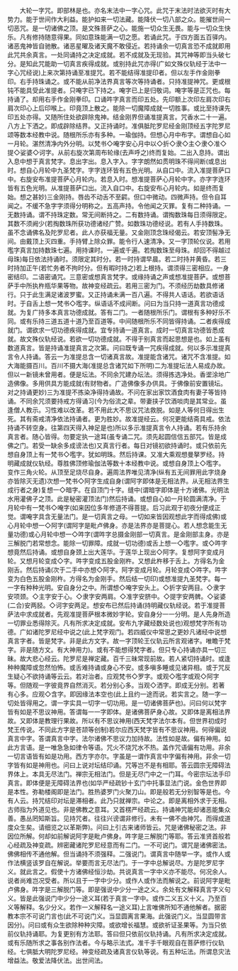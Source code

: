<!-- { "loadSidebar": true } -->
　　大轮一字咒。即部林是也。亦名末法中一字心咒。此咒于末法时法欲灭时有大势力。能于世间作大利益。能护如来一切法藏。能降伏一切八部之众。能摧世间一切恶咒。是一切诸佛之顶。是文殊菩萨之心。能施一切众生无畏。能与一切众生快乐。凡有修持随意得果。同如意珠能满一切之愿。若诵此咒。于四方面五百驿内。诸恶鬼神皆自驰散。诸恶星曜及诸天魔不敢侵近。若持诵余一切真言恐不成就即用此咒共余真言。一处同诵持之决定成就。若不成就及无现验。其咒神等即当头破七分。是知此咒能助一切真言疾得成就。或别持此咒亦得(广如文殊仪轨经于法中一字心咒经说)上来次第持诵至准提咒。若不能结得准提印者。但以左手作金刚拳印。右手持珠诵之。或不能从前净法界真言等次等持诵者。只持准提神咒。更或根钝不能具受此准提者。只唵字已下持之。唵字已上是归敬词。唵字等是正咒也。每持诵了。却用右手作金刚拳印。口诵吽字真言而印五处。先印额上次印左肩次印右肩次印心上后印喉上。印竟顶上散之。能除一切魔障成就一切胜事。或比至持课先印五处亦得。又随所住处欲辟除鬼神。结金刚界但诵准提真言。咒香水二十一遍。八方上下洒之。即成辟除结界。又正持诵时。准俱胝陀罗尼经金刚顶经五字陀罗尼颂等数本经教中说。随根所乐亦有多种。一瑜伽持。但想心月中布字。谓想自心如一月轮。湛然清净内外分明。以梵书◇唵字安心月中以◇折◇隶◇主◇隶◇准◇提◇娑婆◇诃字。从前右旋次第周布轮缘(去声呼之)终而复始。二出入息持。谓出入息中想于真言梵字。息出字出。息入字入。字字朗然如贯明珠不得间断(或息出时。想自心月轮中九圣梵字。字字连环皆有五色光明。从自口中。流入准提菩萨口中。右旋安布准提菩萨心月轮内。若息入时。想准提菩萨心月轮中字。亦字字连环皆有五色光明。从准提菩萨口出。流入自口中。右旋安布心月轮内。如是终而复始。想之甚妙)三金刚持。唇齿不动舌不至齶。但口中微动。四微声持。但令自耳闻之。不缓不急字字须得分明称之。五高声持。令他闻之灭罪。复有二种持诵。一无数持诵。谓不持珠定数。常无间断持之。二有数持诵。谓掏数珠每日须得限定。其数不须阙少(若掏数珠所获功德诸经广赞。如数珠功德经说。若有人手持数珠。虽不念诵佛名及陀罗尼者。此人亦获福无量。又金刚顶念珠经偈云。若安顶髻净无间。由戴顶上灭四重。手持臂上除众罪。能令行人速清净。又一字顶轮仪说。若用嚂字真言加持数珠七遍。用持课时。一遍或千遍。若掏数珠至母珠。却回不得越过母珠)每日依法持诵时。须限定其时分。若一时持谓早晨。若二时持并黄昏。若三时持加正午(若忙务者不拘时分。但有暇时持之)若上根持。谓须得三密相应。一身密结印。二语密诵咒。三意密或想真言梵字。或缘持诵之声或想准提菩萨。或想菩萨手中所执杵瓶华果等物。故神变经疏云。若用三密为门。不须经历劫数具修诸行。只于此生满足诸波罗蜜。又正持诵未满一百八遍。不得共人语话。若欲语话时。于自舌上想一梵书◇嚂字。纵语话不成间断。问曰为当只持一道真言功德成就。为复广持多本真言功德成就。答有二门。一者随根所乐门。谓根有多种好乐不同。或有乐持三道五道十道乃至百道等。中间随根所乐不同皆得持诵。二者疾得成就门。谓欲求一切功德疾得成就。宜专持诵一道真言。成时一切真言功德皆悉成就。故文殊仪轨经说。若欲一切功德成就。不得于别真言而起思想是也。如上虽有数道真言。皆是持诵准提真言之次第。问曰既专诵一咒疾得成就。何以多示准提真言令人持诵。答云一为准提总含一切诸真言故。准提能含诸咒。诸咒不含准提。如大海能摄百川。百川不摄大海(准提总含诸咒如下所明)二为准提坛法人易成办故。但以一新镜未曾用者。便是坛法。不同余咒建办坛法。须得拣选净处。香埿涂地广造佛像。多用供具方能成就(有财物者。广造佛像多办供具。于佛像前安置镜坛。对之持诵更妙)三为准提不拣染净得持诵故。不问在家出家饮酒食肉有妻子等皆持诵。不同余咒须要持戒方得诵习(今为俗流之辈。带妻挟子饮酒啖肉是其常业。虽逢僧人教示。习性难以改革。若不用此大不思议咒法救脱。如是人等何日得出生死。其有斋戒清净依法持诵者。更为胜妙。故准提经云。何况更能结斋具戒。依法持诵不转空身。往第四天得入神足是也)所以多示准提真言令人持诵。若有乐持余真言者。随心皆得。勿要定执一途耳(虽专诵二咒。须先起圆信信五部咒。皆是成佛之门。若受一缺余多成谤法也)又真言行者。每日对镜初欲持诵时。或只依前先想自身顶上有一梵书◇嚂字。犹如明珠。然后持课。又准大乘观想曼拏罗经。持明藏成就仪轨经。尊胜佛顶修瑜伽法等数十本经教中说。或想自身顶上◇嚂字。变作三角火轮。从顶至足烧尽自身。遍周法界唯见清净(纵有五无间罪用此字烧身亦皆除灭无遗)次想一梵书◇阿字生成自身(谓阿字即体是无相法界。从无相法界生成行者之身)复想一◇暗字。在自顶门十字。缝中(谓暗字即体是十方诸佛。光明法水用灌佛子之顶。此是秘密灌顶法门)然后持诵。或想自心如一月轮圆满清净。于月轮中有一梵书◇唵字(如来因位多年修道不得菩提。后习此观于初夜分便成正觉。谓唵字具含无量法门。是一切真言之母。一切如来皆因观想此字而得成佛)或心月轮中想一◇阿字(谓阿字是毗卢佛身。亦是法界亦是菩提心。若人想念能生无量功德)或心月轮中想一◇吽字(谓吽字总摄金刚部一切真言。是金刚部主身。亦是三解脱门若常想念。能除一切罪障。成就一切功德)或舌上想一◇嚂字。或◇吽字想竟然后持诵。或想自身颈上出大莲华。于莲华上现出◇阿字。复想阿字变成月轮。又想月轮变成◇字。吽字变成五股金刚杵。又想此杵移于舌上。方得名为金刚舌。然后持诵(次于二手中亦想◇阿字。阿字变成月轮。月轮变成◇吽字。吽字变为白色五股金刚杵。方得名为金刚手。然后结一切印)或想准提九圣梵字。每一一字有种种光明。安自身分之中。所谓想◇唵字安头上。◇折字安两目。◇隶字安项颈。◇主字安于心。◇隶字安两肩。◇准字安脐中。◇提字安两髀。◇娑婆(二合)安两胫。◇诃字安两足。想安布已然后持诵(持明藏仪轨经说。若于准提菩萨法中求成就者。先观准提菩萨根本微妙字轮。安自身分一一分明。是人先身所造一切罪业悉得除灭。凡有所求决定成就。安布九字藏经数处说也)观想梵字所有功德。广如诸陀罗尼经中说之(此上梵字观门。若四威仪中常思之更妙凡诸经中说想真言字者。皆是梵字。非是此方文字。故一字顶轮王仪轨云所言观诸字。唯瞻于梵字。非是随方文。有大神用力)。或有不能想得梵字者。但只专心持诵亦具一切三昧。故大悲心经云。陀罗尼是禅定藏。百千三昧常现前故。若人紧切持诵时。或逢种种魔障或忽然怕怖。或舌难持诵或身心不安。或多嗔多睡或见诸异相。或于咒反生疑心不欲持诵等云云。若对治者。应观梵书◇罗字。或观◇嚂字或观◇阿字等。但随观一字彼竟界自然消灭。若分别心多。当观◇洒字。即成无分别。若著有心多。应观◇含字。即因缘法本空也(此上且约一途而说。若实言之。随一字一切处皆得用之。谓一字实具一切字一切功用。是一切诸佛菩萨也)。问曰何以梵字皆有如是不思议神用。答谓每一一字即体。是诸佛菩萨身心故。又即体是离相法界故。又即体是教理行果故。所以有不思议神用(西天梵字法尔本有。但世界初成时梵王传说。不同此方字是苍颉等创制)若尔应西天梵字皆有不思议神用。何得偏说真言中字。答谓真言中字。法尔诸佛不思议力加持故。法性如是故。偏有神用。如此方言语。是一唯急急如律令等语。咒火不烧咒水不热。盖作咒语偏有功用。非余一切言语皆有如是功用。西方字亦尔。字虽是一谓作真言中字偏有神用。非余一切字皆有如是神用也。问曰上说对坛结印诵。咒等岂不是有相耶。答云圆宗无障碍法界体上。本具无尽法门。禅宗无相法门。但是无尽门中之一门耳。今密宗坛法手印真言。即体便是无障碍法界也(如华严经疏钞十玄门中托事显法门说。金色世界即是本性。弥勒楼阁即是法门。胜热婆罗门火聚刀山。即是般若无分别智等是也。今有人云。持咒结印对坛是滞相者。此乃只就禅宗。中论之。即是离相外求于无相。古师指为外道见也。非是佛教之意耳。又首楞严经疏云。持诵神咒能却诸恶能集众善。愚丛罔知斯旨。见持咒者。往往兴谤谓非修行。未有一佛不由神咒。而得成道度众生矣。请细览之以革斯弊)。问曰上引古来诸师皆云。咒是诸佛秘密之法。非因位所解。何却如前解说阿字是毗卢佛身。吽字是三解脱门等耶。答云准贤首般若心经疏及神变疏。辨密藏诸陀罗尼经意而有二门。一不可说门。谓咒是诸佛密法。佛佛相传不通他解。但当诵持不须强释。二强说门。谓真言中随举一字。或作人或作法横竖该罗自在解说。举要而言无尽法门。于一字中总解说尽。方是陀罗尼字义。就此言之。假使十方诸佛经恒沙劫。共说真言一字中义亦不能尽。何况余人。说者尚难岂况受者。所以且于一字中少分。或作人或作法而解说之。前说阿字是毗卢佛身。吽字是三解脱门等。即是强说中少分一途之义。余处有文解释真言字义句义。皆是此强说门中少分一途义耳(若于真言一字中。或作二义五义十义。乃至百义等解释。名少分义。若作一义解释名一途义耳)上言唯佛所知不通他解者。据密教本宗不可说门言也(此不可说门义。当显圆离言果海。此强说门义。当显圆带言因分)。问曰或有众生欲除种种灾障。或欲增长福慧。或欲祈证圣果等。为当只依前仪轨持诵耶。为复更别有方法耶。答曰但只依前仪轨持诵。凡有所求决定成就。或有乐随所求之事各别作法者。今与略示法式。准千手千眼观自在菩萨修行仪轨经。七俱胝大明陀罗尼经。神变经疏及诸真言仪轨等说。有五种坛法。所谓息灾法增益法。敬爱法降伏法。出世间法。

